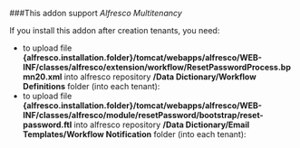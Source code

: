 ###This addon support *Alfresco Multitenancy*

If you install this addon after creation tenants, you need:

 - to upload file **{alfresco.installation.folder}/tomcat/webapps/alfresco/WEB-INF/classes/alfresco/extension/workflow/ResetPasswordProcess.bpmn20.xml** into alfresco repository **/Data Dictionary/Workflow Definitions** folder (into each tenant):
 - to upload file **{alfresco.installation.folder}/tomcat/webapps/alfresco/WEB-INF/classes/alfresco/module/resetPassword/bootstrap/reset-password.ftl** into alfresco repository **/Data Dictionary/Email Templates/Workflow Notification** folder (into each tenant):
